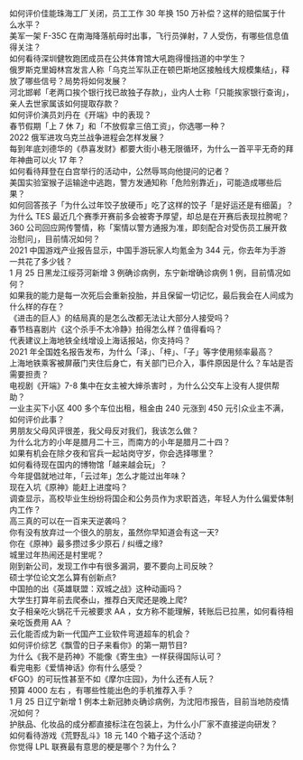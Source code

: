 如何评价佳能珠海工厂关闭，员工工作 30 年换 150 万补偿？这样的赔偿属于什么水平？  
美军一架 F-35C 在南海降落航母时出事，飞行员弹射，7 人受伤，有哪些信息值得关注？  
如何看待深圳健牧跑团成员在公共体育馆大吼跑得慢挡道的中学生？  
俄罗斯克里姆林宫发言人称「乌克兰军队正在顿巴斯地区接触线大规模集结」，释放了哪些信号？局势将如何发展？  
河北邯郸「老两口挨个银行找已故独子存款」，业内人士称「只能挨家银行查询」，亲人去世家属该如何提取存款？  
如何评价演员刘丹在《开端》中的表现？  
春节假期「上 7 休 7」和「不放假拿三倍工资」，你选哪一种？  
2022 俄军进攻乌克兰战争进程会怎样发展？  
每到年底刘德华的《恭喜发财》都要大街小巷无限循环，为什么一首平平无奇的拜年神曲可以火 17 年？  
如何看待拜登在白宫举行的活动中，公然辱骂向他提问的记者？  
美国实验室猴子运输途中逃跑，警方发通知称「危险别靠近」，可能造成哪些后果？  
如何回答孩子「为什么过年饺子放硬币」吃了这样的饺子「是好运还是有细菌」？  
为什么 TES 最近几个赛季开赛前多会被寄予厚望，却总是在开赛后表现拉胯呢？  
360 公司回应网传警情，称「案情以警方通报为准，即刻配合对受伤员工展开救治慰问」，目前情况如何？  
2021 中国游戏产业报告显示，中国手游玩家人均氪金为 344 元，你去年为手游一共花了多少钱？  
1 月 25 日黑龙江绥芬河新增 3 例确诊病例，东宁新增确诊病例 1 例，目前情况如何？  
如果我的能力是每一次死后会重新投胎，并且保留一切记忆，最后我会在人间成为什么样的存在？  
《进击的巨人》的结局真的是怎么改都无法让大部分人接受吗？  
春节档喜剧片《这个杀手不太冷静》拍得怎么样？值得看吗？  
代表建议上海地铁全线增设上海话报站，你支持吗？  
2021 年全国姓名报告发布，为什么「泽」、「梓」、「子」等字使用频率最高？  
上海地铁乘客被屏蔽门夹住后身亡，有关部门已介入，事件原因是什么？车站是否需要担责？  
电视剧《开端》7-8 集中在女主被大婶杀害时 ，为什么公交车上没有人提供帮助？  
一业主买下小区 400 多个车位出租，租金由 240 元涨到 450 元引众业主不满，如何评价此事？  
男朋友父母风评很差，我父母反对我们，我该怎么做？  
为什么北方的小年是腊月二十三，而南方的小年是腊月二十四？  
如果有机会在除夕夜和官兵一起站岗守岁，你会选择哪里？  
如何看待现在国内的博物馆「越来越会玩」？  
今年提倡就地过年，「云过年」怎么才能过出年味？  
现在入坑《原神》能赶上进度吗？  
调查显示，高校毕业生纷纷将国企和公务员作为求职首选，年轻人为什么偏爱体制内工作？  
高三真的可以在一百来天逆袭吗？  
你有没有放弃过一个很久的朋友，虽然你早知道会有这一天?  
你在《原神》最多攒过多少原石 / 纠缠之缘?  
城里过年热闹还是村里呢？  
刚到新公司，发现工作中有很多漏洞，要不要向上司反映？  
硕士学位论文怎么算有创新点?  
中国拍的出《英雄联盟：双城之战》这种动画吗？  
大学生打算年前去爬泰山，推荐白天爬还是晚上爬?  
女子相亲吃火锅花千元被要求 AA ，女方称不能理解，转账后已拉黑，如何看待相亲吃饭费用 AA ？  
云化能否成为新一代国产工业软件弯道超车的机会？  
如何评价综艺《飘雪的日子来看你》的第一期节目?  
为什么《我不是药神》不能像《寄生虫》一样获得国际认可？  
看完电影《爱情神话》你有什么感受？  
《FGO》的可玩性甚至不如《摩尔庄园》，为什么还有人玩？  
预算 4000 左右 ，有哪些性能出色的手机推荐入手？  
1 月 25 日辽宁新增 1 例本土新冠肺炎确诊病例，为沈阳市报告，目前当地防疫情况如何？  
护肤品、化妆品的成分都直接标注在包装上，为什么小厂家不直接逆向研发？  
如何看待游戏《荒野乱斗》18 元 140 个箱子这个活动？  
你觉得 LPL 联赛最有意思的梗是哪个？为什么？  

